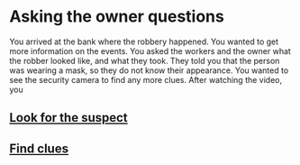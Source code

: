 # Asking the owner questions  

You arrived at the bank where the robbery happened. You wanted to get more information on the events. You asked the workers and the owner what the robber looked like, and what they took. They told you that the person was wearing a mask, so they do not know their appearance. You wanted to see the security camera to find any more clues. After watching the video, you 

## [Look for the suspect](suspect.md)
## [Find clues](../look/look.md)